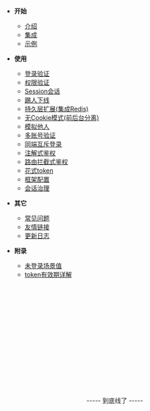 <!-- 这是目录树文件 -->

- **开始**
	- [介绍](/README)
	- [集成](/start/download)
	- [示例](/start/example) 	

- **使用**
	- [登录验证](/use/login-auth) 
	- [权限验证](/use/jur-auth) 
	- [Session会话](/use/session) 
	- [踢人下线](/use/kick) 
	- [持久层扩展(集成Redis)](/use/dao-extend) 
	- [无Cookie模式(前后台分离)](/use/not-cookie) 
	- [模拟他人](/use/mock-person) 
	- [多账号验证](/use/many-account) 
	- [同端互斥登录](/use/mutex-login) 
	- [注解式鉴权](/use/at-check) 
	- [路由拦截式鉴权](/use/route-check) 
	- [花式token](/use/token-style) 
	- [框架配置](/use/config) 
	- [会话治理](/use/search-session) 

- **其它**
	- [常见问题](/more/common-questions) 
	- [友情链接](/more/link) 
	- [更新日志](/more/update-log) 

- **附录**
	- [未登录场景值](/fun/not-login-scene)
	- [token有效期详解](/fun/token-timeout)
	


<br/><br/><br/><br/><br/><br/><br/><br/><br/><br/><br/><br/><br/><br/>
<p style="text-align: center;">----- 到底线了 -----</p>